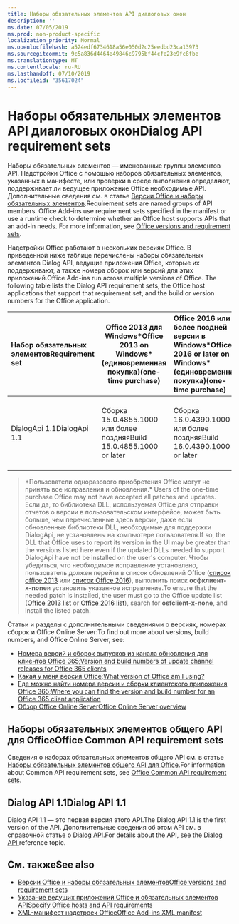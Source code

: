 ```yaml
---
title: Наборы обязательных элементов API диалоговых окон
description: ''
ms.date: 07/05/2019
ms.prod: non-product-specific
localization_priority: Normal
ms.openlocfilehash: a524edf6734618a56e050d2c25eedbd23ca13973
ms.sourcegitcommit: 9c5a836d4464e49846c9795bf44cfe23e9fc8fbe
ms.translationtype: MT
ms.contentlocale: ru-RU
ms.lasthandoff: 07/10/2019
ms.locfileid: "35617024"
---
```

# <a name="dialog-api-requirement-sets"></a><span data-ttu-id="49fae-102">Наборы обязательных элементов API диалоговых окон</span><span class="sxs-lookup"><span data-stu-id="49fae-102">Dialog API requirement sets</span></span>

<span data-ttu-id="49fae-p101">Наборы обязательных элементов — именованные группы элементов API. Надстройки Office с помощью наборов обязательных элементов, указанных в манифесте, или проверки в среде выполнения определяют, поддерживает ли ведущее приложение Office необходимые API. Дополнительные сведения см. в статье [Версии Office и наборы обязательных элементов](/office/dev/add-ins/develop/office-versions-and-requirement-sets).</span><span class="sxs-lookup"><span data-stu-id="49fae-p101">Requirement sets are named groups of API members. Office Add-ins use requirement sets specified in the manifest or use a runtime check to determine whether an Office host supports APIs that an add-in needs. For more information, see [Office versions and requirement sets](/office/dev/add-ins/develop/office-versions-and-requirement-sets).</span></span>

<span data-ttu-id="49fae-p102">Надстройки Office работают в нескольких версиях Office. В приведенной ниже таблице перечислены наборы обязательных элементов Dialog API, ведущие приложения Office, которые их поддерживают, а также номера сборок или версий для этих приложений.</span><span class="sxs-lookup"><span data-stu-id="49fae-p102">Office Add-ins run across multiple versions of Office. The following table lists the Dialog API requirement sets, the Office host applications that support that requirement set, and the build or version numbers for the Office application.</span></span>

|  <span data-ttu-id="49fae-108">Набор обязательных элементов</span><span class="sxs-lookup"><span data-stu-id="49fae-108">Requirement set</span></span>  | <span data-ttu-id="49fae-109">Office 2013 для Windows\*</span><span class="sxs-lookup"><span data-stu-id="49fae-109">Office 2013 on Windows\*</span></span><br><span data-ttu-id="49fae-110">(единовременная покупка)</span><span class="sxs-lookup"><span data-stu-id="49fae-110">(one-time purchase)</span></span> | <span data-ttu-id="49fae-111">Office 2016 или более поздней версии в Windows\*</span><span class="sxs-lookup"><span data-stu-id="49fae-111">Office 2016 or later on Windows\*</span></span><br><span data-ttu-id="49fae-112">(единовременная покупка)</span><span class="sxs-lookup"><span data-stu-id="49fae-112">(one-time purchase)</span></span>   | <span data-ttu-id="49fae-113">Office для Windows</span><span class="sxs-lookup"><span data-stu-id="49fae-113">Office on Windows</span></span><br><span data-ttu-id="49fae-114">(подключено к подписке Office 365)</span><span class="sxs-lookup"><span data-stu-id="49fae-114">(connected to Office 365 subscription)</span></span> |  <span data-ttu-id="49fae-115">Office на iPad</span><span class="sxs-lookup"><span data-stu-id="49fae-115">Office on iPad</span></span><br><span data-ttu-id="49fae-116">(подключено к подписке Office 365)</span><span class="sxs-lookup"><span data-stu-id="49fae-116">(connected to Office 365 subscription)</span></span>  |  <span data-ttu-id="49fae-117">Office на Mac</span><span class="sxs-lookup"><span data-stu-id="49fae-117">Office on Mac</span></span><br><span data-ttu-id="49fae-118">(подключено к подписке Office 365)</span><span class="sxs-lookup"><span data-stu-id="49fae-118">(connected to Office 365 subscription)</span></span>  | <span data-ttu-id="49fae-119">Office в Интернете</span><span class="sxs-lookup"><span data-stu-id="49fae-119">Office on the web</span></span>  |  <span data-ttu-id="49fae-120">Office Online Server</span><span class="sxs-lookup"><span data-stu-id="49fae-120">Office Online Server</span></span>  |
|:-----|-----|:-----|:-----|:-----|:-----|:-----|:-----|
| <span data-ttu-id="49fae-121">DialogApi 1.1</span><span class="sxs-lookup"><span data-stu-id="49fae-121">DialogApi 1.1</span></span>  | <span data-ttu-id="49fae-122">Сборка 15.0.4855.1000 или более поздняя</span><span class="sxs-lookup"><span data-stu-id="49fae-122">Build 15.0.4855.1000 or later</span></span> | <span data-ttu-id="49fae-123">Сборка 16.0.4390.1000 или более поздняя</span><span class="sxs-lookup"><span data-stu-id="49fae-123">Build 16.0.4390.1000 or later</span></span> | <span data-ttu-id="49fae-124">Версия 1602 (сборка 6741.0000) или более поздняя</span><span class="sxs-lookup"><span data-stu-id="49fae-124">Version 1602 (Build 6741.0000) or later</span></span> | <span data-ttu-id="49fae-125">1.22 или более поздняя</span><span class="sxs-lookup"><span data-stu-id="49fae-125">1.22 or later</span></span> | <span data-ttu-id="49fae-126">15.20 или более поздняя</span><span class="sxs-lookup"><span data-stu-id="49fae-126">15.20 or later</span></span>| <span data-ttu-id="49fae-127">Январь 2017 г.</span><span class="sxs-lookup"><span data-stu-id="49fae-127">January 2017</span></span> | <span data-ttu-id="49fae-128">Версия 1608 (сборка 7601.6800) или более поздняя</span><span class="sxs-lookup"><span data-stu-id="49fae-128">Version 1608 (Build 7601.6800) or later</span></span>|

><span data-ttu-id="49fae-129">\*Пользователи одноразового приобретения Office могут не принять все исправления и обновления.</span><span class="sxs-lookup"><span data-stu-id="49fae-129">\* Users of the one-time purchase Office may not have accepted all patches and updates.</span></span> <span data-ttu-id="49fae-130">Если да, то библиотека DLL, используемая Office для отправки отчетов о версии в пользовательском интерфейсе, может быть больше, чем перечисленные здесь версии, даже если обновленные библиотеки DLL, необходимые для поддержки DialogApi, не установлены на компьютере пользователя.</span><span class="sxs-lookup"><span data-stu-id="49fae-130">If so, the DLL that Office uses to report its version in the UI may be greater than the versions listed here even if the updated DLLs needed to support DialogApi have not be installed on the user's computer.</span></span> <span data-ttu-id="49fae-131">Чтобы убедиться, что необходимое исправление установлено, пользователь должен перейти в список обновлений Office ([список office 2013](/officeupdates/msp-files-office-2013) или [список Office 2016](/officeupdates/msp-files-office-2016)), выполнить поиск **осфклиент-x-none**и установить указанное исправление.</span><span class="sxs-lookup"><span data-stu-id="49fae-131">To ensure that the needed patch is installed, the user must go to the Office update list ([Office 2013 list](/officeupdates/msp-files-office-2013) or [Office 2016 list](/officeupdates/msp-files-office-2016)), search for **osfclient-x-none**, and install the listed patch.</span></span> 

<span data-ttu-id="49fae-132">Статьи и разделы с дополнительными сведениями о версиях, номерах сборок и Office Online Server:</span><span class="sxs-lookup"><span data-stu-id="49fae-132">To find out more about versions, build numbers, and Office Online Server, see:</span></span>

- <span data-ttu-id="49fae-133">[Номера версий и сборок выпусков из канала обновления для клиентов Office 365](https://support.office.com/article/version-and-build-numbers-of-update-channel-releases-ae942449-1fca-4484-898b-a933ea23def7);</span><span class="sxs-lookup"><span data-stu-id="49fae-133">[Version and build numbers of update channel releases for Office 365 clients](https://support.office.com/article/version-and-build-numbers-of-update-channel-releases-ae942449-1fca-4484-898b-a933ea23def7)</span></span>
- <span data-ttu-id="49fae-134">[Какая у меня версия Office](https://support.office.com/article/What-version-of-Office-am-I-using-932788b8-a3ce-44bf-bb09-e334518b8b19);</span><span class="sxs-lookup"><span data-stu-id="49fae-134">[What version of Office am I using?](https://support.office.com/article/What-version-of-Office-am-I-using-932788b8-a3ce-44bf-bb09-e334518b8b19)</span></span>
- <span data-ttu-id="49fae-135">[Где можно найти номера версии и сборки клиентского приложения Office 365](https://support.office.com/article/version-and-build-numbers-of-update-channel-releases-ae942449-1fca-4484-898b-a933ea23def7);</span><span class="sxs-lookup"><span data-stu-id="49fae-135">[Where you can find the version and build number for an Office 365 client application](https://support.office.com/article/version-and-build-numbers-of-update-channel-releases-ae942449-1fca-4484-898b-a933ea23def7)</span></span>
- [<span data-ttu-id="49fae-136">Обзор Office Online Server</span><span class="sxs-lookup"><span data-stu-id="49fae-136">Office Online Server overview</span></span>](/officeonlineserver/office-online-server-overview)

## <a name="office-common-api-requirement-sets"></a><span data-ttu-id="49fae-137">Наборы обязательных элементов общего API для Office</span><span class="sxs-lookup"><span data-stu-id="49fae-137">Office Common API requirement sets</span></span>

<span data-ttu-id="49fae-138">Сведения о наборах обязательных элементов общего API см. в статье [Наборы обязательных элементов общего API для Office](office-add-in-requirement-sets.md).</span><span class="sxs-lookup"><span data-stu-id="49fae-138">For information about Common API requirement sets, see [Office Common API requirement sets](office-add-in-requirement-sets.md).</span></span>

## <a name="dialog-api-11"></a><span data-ttu-id="49fae-139">Dialog API 1.1</span><span class="sxs-lookup"><span data-stu-id="49fae-139">Dialog API 1.1</span></span>

<span data-ttu-id="49fae-140">Dialog API 1.1 — это первая версия этого API.</span><span class="sxs-lookup"><span data-stu-id="49fae-140">The Dialog API 1.1 is the first version of the API.</span></span> <span data-ttu-id="49fae-141">Дополнительные сведения об этом API см. в справочной статье о [Dialog API](/javascript/api/office/office.ui).</span><span class="sxs-lookup"><span data-stu-id="49fae-141">For details about the API, see the [Dialog API ](/javascript/api/office/office.ui) reference topic.</span></span>

## <a name="see-also"></a><span data-ttu-id="49fae-142">См. также</span><span class="sxs-lookup"><span data-stu-id="49fae-142">See also</span></span>

- [<span data-ttu-id="49fae-143">Версии Office и наборы обязательных элементов</span><span class="sxs-lookup"><span data-stu-id="49fae-143">Office versions and requirement sets</span></span>](/office/dev/add-ins/develop/office-versions-and-requirement-sets)
- [<span data-ttu-id="49fae-144">Указание ведущих приложений Office и обязательных элементов API</span><span class="sxs-lookup"><span data-stu-id="49fae-144">Specify Office hosts and API requirements</span></span>](/office/dev/add-ins/develop/specify-office-hosts-and-api-requirements)
- [<span data-ttu-id="49fae-145">XML-манифест надстроек Office</span><span class="sxs-lookup"><span data-stu-id="49fae-145">Office Add-ins XML manifest</span></span>](/office/dev/add-ins/develop/add-in-manifests)
